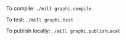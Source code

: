 To compile:
`./mill graphi.compile`

To test:
`./mill graphi.test`

To publish locally:
`./mill graphi.publishLocal`
